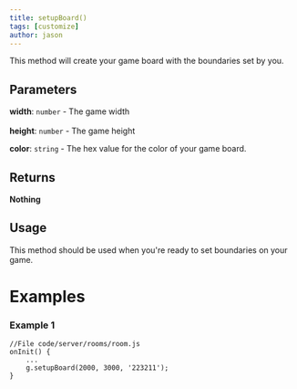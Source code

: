 ```yaml
---
title: setupBoard()
tags: [customize]
author: jason
---
```

This method will create your game board with the boundaries set by you.
​
## Parameters
**width**: `number` - The game width<br><br>
​
**height**: `number`  - The game height

**color**: `string`  - The hex value for the color of your game board.
​
## Returns
**Nothing**
## Usage
This method should be used when you're ready to set boundaries on your game.
# Examples
### Example 1
```
//File code/server/rooms/room.js
onInit() {
	...
	g.setupBoard(2000, 3000, '223211');
}
```
